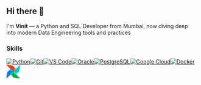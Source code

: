 ## Hi there 👋

I'm **Vinit** — a Python and SQL Developer from Mumbai, now diving deep into modern Data Engineering tools and practices

### Skills 
<p align="left">
<a href="https://www.python.org/" target="_blank" rel="noreferrer"><img src="https://raw.githubusercontent.com/danielcranney/readme-generator/main/public/icons/skills/python-colored.svg" width="36" height="36" alt="Python" /></a><a href="https://git-scm.com/" target="_blank" rel="noreferrer"><img src="https://raw.githubusercontent.com/danielcranney/readme-generator/main/public/icons/skills/git-colored.svg" width="36" height="36" alt="Git" /></a><a href="https://code.visualstudio.com/" target="_blank" rel="noreferrer"><img src="https://raw.githubusercontent.com/danielcranney/readme-generator/main/public/icons/skills/visualstudiocode-colored.svg" width="36" height="36" alt="VS Code" /></a><a href="https://www.oracle.com/uk/index.html" target="_blank" rel="noreferrer"><img src="https://raw.githubusercontent.com/danielcranney/readme-generator/main/public/icons/skills/oracle-colored.svg" width="36" height="36" alt="Oracle" /></a><a href="https://www.postgresql.org/" target="_blank" rel="noreferrer"><img src="https://raw.githubusercontent.com/danielcranney/readme-generator/main/public/icons/skills/postgresql-colored.svg" width="36" height="36" alt="PostgreSQL" /></a><a href="https://cloud.google.com/" target="_blank" rel="noreferrer"><img src="https://raw.githubusercontent.com/danielcranney/readme-generator/main/public/icons/skills/googlecloud-colored.svg" width="36" height="36" alt="Google Cloud" /></a><a href="https://www.docker.com/" target="_blank" rel="noreferrer"><img src="https://raw.githubusercontent.com/danielcranney/readme-generator/main/public/icons/skills/docker-colored.svg" width="36" height="36" alt="Docker" /></a><a href="https://airflow.apache.org/" target="_blank" rel="noreferrer"><img src="https://github.com/apache/airflow/blob/main/airflow-core/docs/img/logos/airflow_transparent.png?raw=true" width="36" height="36" alt="Airflow" /></a> <a href="https://www.snowflake.com/" target="_blank" rel="noreferrer"> <img src="https://raw.githubusercontent.com/Vinit-M420/vinit-m420/main/SNOW.svg" width="36" height="36" alt="Snowflake/>
</a></p>
        
                    

- 🔭 Currently building Data pipeline projects to figure out how companies worldwide build scalable data infrastructure to help with business decisions.
- 🌱 Learning Apache Airflow and Google Cloud Platform (GCP); next up: Apache Spark and Dimensional Data Modelling.
- 🛠️ Hands-on with batch ETL, DAG orchestration, cloud storage (GCS), and BigQuery for SQL-based analytics.
- 👯 Open to collaborating on Python or Data Engineering projects — happy to start with documentation or good first issues.
- 📫 Outside of tech, I try to read, love talking to people, and enjoy seeing trees flow with the wind.


Feel free to connect or check out my projects to see what I'm building!
<!--
**Vinit-M420/vinit-m420** is a ✨ _special_ ✨ repository because its `README.md` (this file) appears on your GitHub profile.

Here are some ideas to get you started:

- 🔭 I’m currently working on ...
- 🌱 I’m currently learning ...
- 👯 I’m looking to collaborate on ...
- 🤔 I’m looking for help with ...
- 💬 Ask me about ...
- 📫 How to reach me: ...
- 😄 Pronouns: ...
- ⚡ Fun fact: ...
-->
